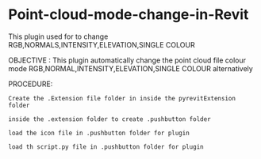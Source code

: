 # Point-cloud-mode-change-in-Revit
This plugin used for to change RGB,NORMALS,INTENSITY,ELEVATION,SINGLE COLOUR

OBJECTIVE :
      This plugin automatically change the point cloud file colour mode RGB,NORMAL,INTENSITY,ELEVATION,SINGLE COLOUR alternatively
      
      
PROCEDURE:

    Create the .Extension file folder in inside the pyrevitExtension folder
    
    inside the .extension folder to create .pushbutton folder
    
    load the icon file in .pushbutton folder for plugin 
    
    load th script.py file in .pushbutton folder for plugin 
